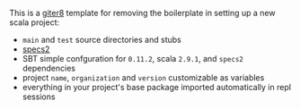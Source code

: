 This is a [giter8](https://github.com/n8han/giter8) template for removing
the boilerplate in setting up a new scala project:

* `main` and `test` source directories and stubs
* [specs2](http://etorreborre.github.com/specs2/)
* SBT simple confguration for `0.11.2`, scala `2.9.1`, and `specs2` dependencies
* project `name`, `organization` and `version` customizable as variables
* everything in your project's base package imported automatically in repl sessions
